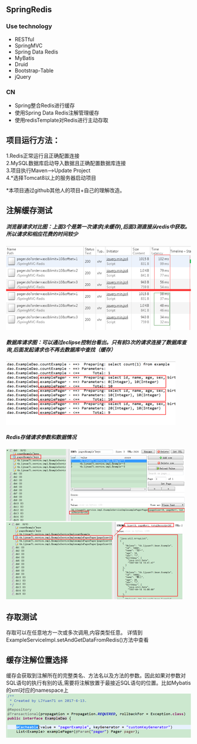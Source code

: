 ## SpringRedis

### Use technology
* RESTful
* SpringMVC
* Spring Data Redis
* MyBatis
* Druid
* Bootstrap-Table
* jQuery


### CN
* Spring整合Redis进行缓存
* 使用Spring Data Redis注解管理缓存
* 使用redisTemplate对Redis进行主动存取

## 项目运行方法：
1.Redis正常运行且正确配置连接<br/>
2.MySQL数据库启动导入数据且正确配置数据库连接<br/>
3.项目执行Maven-->Update Project<br/>
4.\*选择Tomcat8以上的服务器启动项目<br/>

*本项目通过github其他人的项目+自己的理解改造。

## 注解缓存测试
##### 浏览器请求对比图：上面3个是第一次请求(未缓存),后面3测直接从redis中获取。所以请求和相应花费的时间较少<br>
![浏览器请求](https://github.com/LJYuan71/SpringMVC-Redis/raw/master/src/main/webapp/images/请求对比图.png "浏览器请求对比图") 
##### 数据库请求图：可以通过eclipse控制台看出。只有前3次的请求连接了数据库查询,后面发起请求也不再去数据库中查找（缓存）<br>
![浏览器请求](https://github.com/LJYuan71/SpringMVC-Redis/raw/master/src/main/webapp/images/后台数据库查询情况.png "数据库请求情况图")
##### Redis存储请求参数和数据情况<br>
![浏览器请求](https://github.com/LJYuan71/SpringMVC-Redis/raw/master/src/main/webapp/images/redis请求参数存储.png "方法参数Redis")<br/>
![浏览器请求](https://github.com/LJYuan71/SpringMVC-Redis/raw/master/src/main/webapp/images/redis参数对应数据存储.png "方法对应参数的数据图")
## 存取测试
存取可以在任意地方一次或多次调用,内容类型任意。 详情到ExampleServiceImpl.setAndGetDataFromRedis()方法中查看

## 缓存注解位置选择
缓存会获取到注解所在的完整类名、方法名以及方法的参数。因此如果对参数对SQL语句的执行有别的话,需要将注解放置于最接近SQL语句的位置。比如Mybatis的xml对应的namespace上
![浏览器请求](https://github.com/LJYuan71/SpringMVC-Redis/raw/master/src/main/webapp/images/缓存位置.png "注解使用位置选择")



